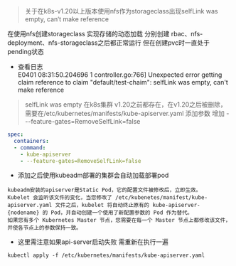 > 关于在k8s-v1.20以上版本使用nfs作为storageclass出现selfLink was empty, can‘t make reference

在使用nfs创建storageclass 实现存储的动态加载
分别创建 rbac、nfs-deployment、nfs-storageclass之后都正常运行
但在创建pvc时一直处于pending状态

- 查看日志\
  E0401 08:31:50.204696 1 controller.go:766] Unexpected error getting claim reference to claim "default/test-chaim": selfLink was empty, can't make reference

>selfLink was empty 在k8s集群 v1.20之前都存在，在v1.20之后被删除，需要在/etc/kubernetes/manifests/kube-apiserver.yaml 添加参数
>增加 - --feature-gates=RemoveSelfLink=false

```yaml
spec:
  containers:
  - command:
    - kube-apiserver
    - --feature-gates=RemoveSelfLink=false
```
- 添加之后使用kubeadm部署的集群会自动加载部署pod

```
kubeadm安装的apiserver是Static Pod，它的配置文件被修改后，立即生效。
Kubelet 会监听该文件的变化，当您修改了 /etc/kubenetes/manifest/kube-apiserver.yaml 文件之后，kubelet 将自动终止原有的 kube-apiserver-{nodename} 的 Pod，并自动创建一个使用了新配置参数的 Pod 作为替代。
如果您有多个 Kubernetes Master 节点，您需要在每一个 Master 节点上都修改该文件，并使各节点上的参数保持一致。
```
- 这里需注意如果api-server启动失败 需重新在执行一遍

``` shell
kubectl apply -f /etc/kubernetes/manifests/kube-apiserver.yaml
```

